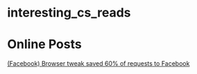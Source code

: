 # interesting_cs_reads

# Online Posts
[(Facebook) Browser tweak saved 60% of requests to Facebook](https://code.facebook.com/posts/1365439333482197/how-we-built-facebook-lite-for-every-android-phone-and-network/)
